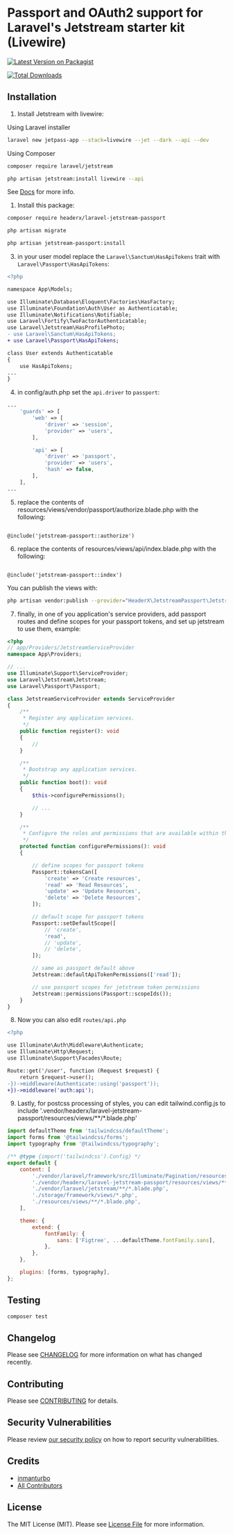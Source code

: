 # Passport and OAuth2 support for Laravel's Jetstream starter kit (Livewire)

[![Latest Version on Packagist](https://img.shields.io/packagist/v/headerx/laravel-jetstream-passport.svg?style=flat-square)](https://packagist.org/packages/headerx/laravel-jetstream-passport)

[![Total Downloads](https://img.shields.io/packagist/dt/headerx/laravel-jetstream-passport.svg?style=flat-square)](https://packagist.org/packages/headerx/laravel-jetstream-passport)

## Installation

1. Install Jetstream with livewire:

Using Laravel installer

```bash
laravel new jetpass-app --stack=livewire --jet --dark --api --dev
```

Using Composer

```bash
composer require laravel/jetstream
```

```bash
php artisan jetstream:install livewire --api
```

See [Docs](https://jetstream.laravel.com/installation.html) for more info.

1. Install this package:


```bash
composer require headerx/laravel-jetstream-passport
```

```bash
php artisan migrate
```

```bash
php artisan jetstream-passport:install
```

3. in your user model replace the  `Laravel\Sanctum\HasApiTokens` trait with `Laravel\Passport\HasApiTokens`:
   
```diff
<?php

namespace App\Models;

use Illuminate\Database\Eloquent\Factories\HasFactory;
use Illuminate\Foundation\Auth\User as Authenticatable;
use Illuminate\Notifications\Notifiable;
use Laravel\Fortify\TwoFactorAuthenticatable;
use Laravel\Jetstream\HasProfilePhoto;
- use Laravel\Sanctum\HasApiTokens;
+ use Laravel\Passport\HasApiTokens;

class User extends Authenticatable
{
    use HasApiTokens;
...
}

```

4. in config/auth.php set the `api.driver` to `passport`:

```php
...
    'guards' => [
        'web' => [
            'driver' => 'session',
            'provider' => 'users',
        ],

        'api' => [
            'driver' => 'passport',
            'provider' => 'users',
            'hash' => false,
        ],
    ],
...
```

5. replace the contents of resources/views/vendor/passport/authorize.blade.php with the following:

```blade

@include('jetstream-passport::authorize')

```

6. replace the contents of resources/views/api/index.blade.php with the following:

```blade

@include('jetstream-passport::index')

```

You can publish the views with:

```bash
php artisan vendor:publish --provider="HeaderX\JetstreamPassport\JetstreamPassportServiceProvider" --tag="jetstream-passport-views"
```

7. finally, in one of you application's service providers, add passport routes and define scopes for your passport tokens, and set up jetstream to use them, example:

```php
<?php
// app/Providers/JetstreamServiceProvider
namespace App\Providers;

// ...
use Illuminate\Support\ServiceProvider;
use Laravel\Jetstream\Jetstream;
use Laravel\Passport\Passport;

class JetstreamServiceProvider extends ServiceProvider
{
    /**
     * Register any application services.
     */
    public function register(): void
    {
        //
    }

    /**
     * Bootstrap any application services.
     */
    public function boot(): void
    {
        $this->configurePermissions();

        // ...
    }

    /**
     * Configure the roles and permissions that are available within the application.
     */
    protected function configurePermissions(): void
    {

        // define scopes for passport tokens
        Passport::tokensCan([
            'create' => 'Create resources',
            'read' => 'Read Resources',
            'update' => 'Update Resources',
            'delete' => 'Delete Resources',
        ]);

        // default scope for passport tokens
        Passport::setDefaultScope([
            // 'create',
            'read',
            // 'update',
            // 'delete',
        ]);

        // same as passport default above
        Jetstream::defaultApiTokenPermissions(['read']);

        // use passport scopes for jetstream token permissions
        Jetstream::permissions(Passport::scopeIds());
    }
}
```

8. Now you can also edit `routes/api.php`

```diff
<?php

use Illuminate\Auth\Middleware\Authenticate;
use Illuminate\Http\Request;
use Illuminate\Support\Facades\Route;

Route::get('/user', function (Request $request) {
    return $request->user();
-})->middleware(Authenticate::using('passport'));
+})->middleware('auth:api');
```

9. Lastly, for postcss processing of styles, you can edit tailwind.config.js to include '.vendor/headerx/laravel-jetstream-passport/resources/views/**/*.blade.php'

```js
import defaultTheme from 'tailwindcss/defaultTheme';
import forms from '@tailwindcss/forms';
import typography from '@tailwindcss/typography';

/** @type {import('tailwindcss').Config} */
export default {
    content: [
        './vendor/laravel/framework/src/Illuminate/Pagination/resources/views/*.blade.php',
        './vendor/headerx/laravel-jetstream-passport/resources/views/**/*.blade.php',
        './vendor/laravel/jetstream/**/*.blade.php',
        './storage/framework/views/*.php',
        './resources/views/**/*.blade.php',
    ],

    theme: {
        extend: {
            fontFamily: {
                sans: ['Figtree', ...defaultTheme.fontFamily.sans],
            },
        },
    },

    plugins: [forms, typography],
};
```

## Testing

```bash
composer test
```

## Changelog

Please see [CHANGELOG](CHANGELOG.md) for more information on what has changed recently.

## Contributing

Please see [CONTRIBUTING](.github/CONTRIBUTING.md) for details.

## Security Vulnerabilities

Please review [our security policy](../../security/policy) on how to report security vulnerabilities.

## Credits

- [inmanturbo](https://github.com/inmanturbo)
- [All Contributors](../../contributors)

## License

The MIT License (MIT). Please see [License File](LICENSE.md) for more information.
